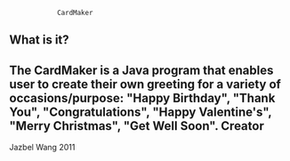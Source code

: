                 CardMaker
What is it?
-----------
The CardMaker is a Java program that enables user to create their own
greeting for a variety of occasions/purpose: "Happy Birthday", "Thank 
You", "Congratulations", "Happy Valentine's", "Merry Christmas", "Get 
Well Soon".
Creator
-------
Jazbel Wang
2011
